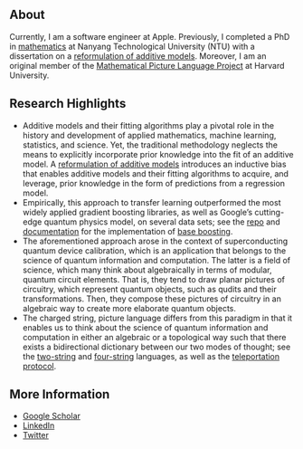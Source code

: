 About
----------------

Currently, I am a software engineer at Apple. Previously, I completed a
PhD in [mathematics](https://www.ntu.edu.sg/spms) at Nanyang
Technological University (NTU) with a dissertation on a
[reformulation of additive models](https://hdl.handle.net/10356/163311).
Moreover, I am an original member of the 
[Mathematical Picture Language Project](https://mathpicture.fas.harvard.edu/)
at Harvard University.

Research Highlights
----------------

* Additive models and their fitting algorithms play a pivotal role
  in the history and development of applied mathematics, machine 
  learning, statistics, and science. Yet, the traditional methodology
  neglects the means to explicitly incorporate prior knowledge into the
  fit of an additive model. A [reformulation of additive models][1]
  introduces an inductive bias that enables additive models and their
  fitting algorithms to acquire, and leverage, prior knowledge in the
  form of predictions from a regression model. 
* Empirically, this approach to transfer learning outperformed the most
  widely applied gradient boosting libraries, as well as Google’s
  cutting-edge quantum physics model, on several data sets; see
  the [repo][2] and [documentation][3] for the implementation of
  [base boosting][4].
* The aforementioned approach arose in the context of superconducting
  quantum device calibration, which is an application that belongs
  to the science of quantum information and computation. The latter
  is a field of science, which many think about algebraically in terms
  of modular, quantum circuit elements. That is, they tend to draw planar
  pictures of circuitry, which represent quantum objects, such as qudits
  and their transformations. Then, they compose these pictures of
  circuitry in an algebraic way to create more elaborate quantum objects.
* The charged string, picture language differs from this paradigm in that
  it enables us to think about the science of quantum information and
  computation in either an algebraic or a topological way such that
  there exists a bidirectional dictionary between our two modes of thought;
  see the [two-string][5] and [four-string][6] languages, as well as the
  [teleportation protocol][7].

[1]: https://hdl.handle.net/10356/163311 "A reformulation of additive models"
[2]: https://github.com/a-wozniakowski/scikit-physlearn
[3]: https://scikit-physlearn.readthedocs.io/en/latest/
[4]: https://iopscience.iop.org/article/10.1088/2632-2153/ac1ee9 "A new formulation of gradient boosting"
[5]: https://link.springer.com/article/10.1007/s11425-017-9207-3 "Holographic software for quantum networks"
[6]: https://www.pnas.org/content/114/10/2497.full "Quon 3D language for quantum information"
[7]: https://iopscience.iop.org/article/10.1088/1367-2630/aa5b57 "Constructive simulation and topological design of protocols"


More Information
----------------
* [Google Scholar](https://scholar.google.com/citations?user=lDe0nKgAAAAJ&hl=en)
* [LinkedIn](https://www.linkedin.com/in/wozniakowski/)
* [Twitter](https://twitter.com/airwoz)
